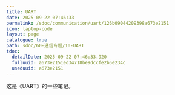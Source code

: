 ```yaml
---
title: UART
date: 2025-09-22 07:46:33
permalink: /sdoc/communication/uart/126b09044209398a673e2151
icon: laptop-code
layout: page
catalogue: true
path: sdoc/60-通信专题/10-UART
tdoc:
  detailDate: 2025-09-22 07:46:33.920
  fulluuid: a673e2151ed34718be9dccfe2b5e234c
  useduuid: a673e2151
---
```


这是《UART》的一些笔记。
